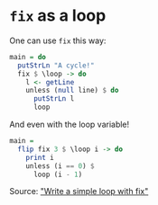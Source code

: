# `fix` as a loop

One can use `fix` this way:

```haskell
main = do
  putStrLn "A cycle!"
  fix $ \loop -> do
    l <- getLine
    unless (null line) $ do
      putStrLn l
      loop
```

And even with the loop variable!

```haskell
main =
  flip fix 3 $ \loop i -> do
    print i
    unless (i == 0) $
      loop (i - 1)
```

Source: ["Write a simple loop with fix"](https://dev.to/lotz84/write-a-simple-loop-with-fix-np)

